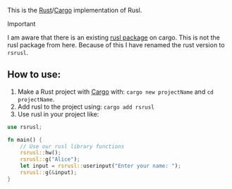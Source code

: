 This is the [Rust](https://rust-lang.org)/[Cargo](https://crates.io) implementation of Rusl.

> [!IMPORTANT]
> I am aware that there is an existing [rusl package](https://crates.io/crates/rusl) on cargo. This is not the rusl package from here. Because of this I have renamed the rust version to `rsrusl`.

## How to use:
1. Make a Rust project with [Cargo](https://crates.io) with: `cargo new projectName` and `cd projectName`.
2. Add rusl to the project using: `cargo add rsrusl`
3. Use rusl in your project like:
```rs
use rsrusl;

fn main() {
    // Use our rusl library functions
    rsrusl::hw();
    rsrusl::g("Alice");
    let input = rsrusl::userinput("Enter your name: ");
    rsrusl::g(&input);
}
```
